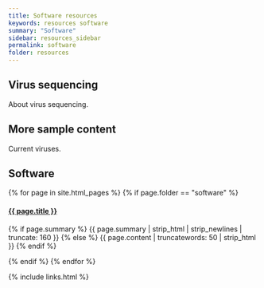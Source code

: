 ```yaml
---
title: Software resources
keywords: resources software
summary: "Software"
sidebar: resources_sidebar
permalink: software
folder: resources
---
```


## Virus sequencing

About virus sequencing.

## More sample content

Current viruses.

<div class="row">
    <div class="col-lg-12">
        <h2 class="page-header">Software</h2>
    </div>
    {% for page in site.html_pages %}
    {% if page.folder == "software" %}
    <div class="col-md-4">
        <div class="media">
            <div class="pull-left">
                    <span class="fa-stack fa-2x">
                          <i class="fa fa-circle fa-stack-2x text-primary"></i>
                          <i class="fa fa-tree fa-stack-1x fa-inverse"></i>
                    </span>
            </div>
            <div class="media-body">
                <h4 class="media-heading"><a class="post-link" href="{{ page.url | remove: "/" }}">{{ page.title }}</a></h4>
                <p>{% if page.summary %} {{ page.summary | strip_html | strip_newlines | truncate: 160 }} {% else %} {{ page.content | truncatewords: 50 | strip_html }} {% endif %}</p>
            </div>
        </div>
    </div>
    {% endif %}
    {% endfor %}
</div>



{% include links.html %}

